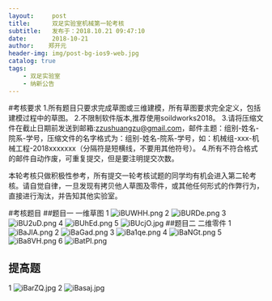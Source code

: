 ```yaml
---
layout:     post
title:      双足实验室机械第一轮考核
subtitle:   发布于：2018.10.21 09:47:10
date:       2018-10-21
author:    郑开元
header-img: img/post-bg-ios9-web.jpg
catalog: true
tags:
    - 双足实验室
    - 纳新公告
---
```


#考核要求
1.所有题目只要求完成草图或三维建模，所有草图要求完全定义，包括建模过程中的草图。
2.不限制软件版本,推荐使用soildworks2018。
3.请将压缩文件在截止日期前发送到邮箱:zzushuangzu@gmail.com，邮件主题：组别-姓名-院系-学号，压缩文件的名字格式为：组别-姓名-院系-学号，如：机械组-xxx-机械工程-2018xxxxxxx（分隔符是短横线，不要用其他符号）。
4.所有不符合格式的邮件自动作废，可重复提交，但是要注明提交次数。

本轮考核只做积极性参考，所有提交一轮考核试题的同学均有机会进入第二轮考核。请自觉自律，一旦发现有拷贝他人草图及零件，或其他任何形式的作弊行为，直接进行淘汰，并告知其他实验室。

#考核题目
##题目一 一维草图
1
![iBUWHH.png](https://s1.ax1x.com/2018/10/21/iBUWHH.png)
2
![iBURDe.png](https://s1.ax1x.com/2018/10/21/iBURDe.png)
3
![iBU2uD.png](https://s1.ax1x.com/2018/10/21/iBU2uD.png)
4
![iBUhEd.png](https://s1.ax1x.com/2018/10/21/iBUhEd.png)
5
![iBUcjO.jpg](https://s1.ax1x.com/2018/10/21/iBUcjO.jpg)
##题目二 二维零件
1
![iBaJIA.png](https://s1.ax1x.com/2018/10/21/iBaJIA.png)
2
![iBaGad.png](https://s1.ax1x.com/2018/10/21/iBaGad.png)
3
![iBa1qe.png](https://s1.ax1x.com/2018/10/21/iBa1qe.png)
4
![iBaNGt.png](https://s1.ax1x.com/2018/10/21/iBaNGt.png)
5
![iBa8VH.png](https://s1.ax1x.com/2018/10/21/iBa8VH.png)
6
![iBatPI.png](https://s1.ax1x.com/2018/10/21/iBatPI.png)
## 提高题
1
![iBarZQ.jpg](https://s1.ax1x.com/2018/10/21/iBarZQ.jpg)
2
![iBasaj.jpg](https://s1.ax1x.com/2018/10/21/iBasaj.jpg)
